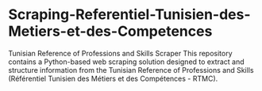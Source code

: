 # Scraping-Referentiel-Tunisien-des-Metiers-et-des-Competences
Tunisian Reference of Professions and Skills Scraper This repository contains a Python-based web scraping solution designed to extract and structure information from the Tunisian Reference of Professions and Skills (Référentiel Tunisien des Métiers et des Compétences - RTMC).
